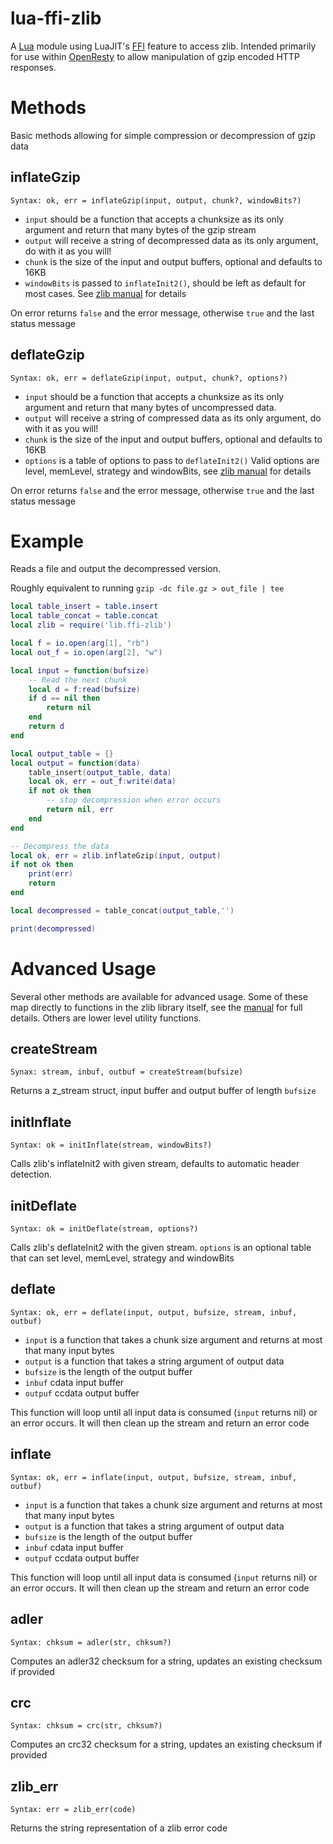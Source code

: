 # lua-ffi-zlib

A [Lua](http://www.lua.org) module using LuaJIT's [FFI](http://luajit.org/ext_ffi.html) feature to access zlib.
Intended primarily for use within [OpenResty](http://openresty.org) to allow manipulation of gzip encoded HTTP responses.

# Methods

Basic methods allowing for simple compression or decompression of gzip data

## inflateGzip
`Syntax: ok, err = inflateGzip(input, output, chunk?, windowBits?)`

 * `input` should be a function that accepts a chunksize as its only argument and return that many bytes of the gzip stream
 * `output` will receive a string of decompressed data as its only argument, do with it as you will!
 * `chunk` is the size of the input and output buffers, optional and defaults to 16KB
 * `windowBits` is passed to `inflateInit2()`, should be left as default for most cases.
    See [zlib manual](http://zlib.net/manual.html) for details

On error returns `false` and the error message, otherwise `true` and the last status message

## deflateGzip
`Syntax: ok, err = deflateGzip(input, output, chunk?, options?)`
 * `input` should be a function that accepts a chunksize as its only argument and return that many bytes of uncompressed data.
 * `output` will receive a string of compressed data as its only argument, do with it as you will!
 * `chunk` is the size of the input and output buffers, optional and defaults to 16KB
 * `options` is a table of options to pass to `deflateInit2()`
    Valid options are level, memLevel, strategy and windowBits, see [zlib manual](http://zlib.net/manual.html) for details

On error returns `false` and the error message, otherwise `true` and the last status message

# Example
Reads a file and output the decompressed version.

Roughly equivalent to running `gzip -dc file.gz > out_file | tee`

```lua
local table_insert = table.insert
local table_concat = table.concat
local zlib = require('lib.ffi-zlib')

local f = io.open(arg[1], "rb")
local out_f = io.open(arg[2], "w")

local input = function(bufsize)
    -- Read the next chunk
    local d = f:read(bufsize)
    if d == nil then
        return nil
    end
    return d
end

local output_table = {}
local output = function(data)
    table_insert(output_table, data)
    local ok, err = out_f:write(data)
    if not ok then
        -- stop decompression when error occurs
        return nil, err
    end
end

-- Decompress the data
local ok, err = zlib.inflateGzip(input, output)
if not ok then
    print(err)
    return
end

local decompressed = table_concat(output_table,'')

print(decompressed)
```
# Advanced Usage

Several other methods are available for advanced usage.
Some of these map directly to functions in the zlib library itself, see the [manual](http://zlib.net/manual.html) for full details.
Others are lower level utility functions.

## createStream
`Synax: stream, inbuf, outbuf = createStream(bufsize)`

Returns a z_stream struct, input buffer and output buffer of length `bufsize`

##  initInflate
`Syntax: ok = initInflate(stream, windowBits?)`

Calls zlib's inflateInit2 with given stream, defaults to automatic header detection.

## initDeflate
`Syntax: ok = initDeflate(stream, options?)`

Calls zlib's deflateInit2 with the given stream.
`options` is an optional table that can set level, memLevel, strategy and windowBits

## deflate
`Syntax: ok, err = deflate(input, output, bufsize, stream, inbuf, outbuf)`

 * `input` is a function that takes a chunk size argument and returns at most that many input bytes
 * `output` is a function that takes a string argument of output data
 * `bufsize` is the length of the output buffer
 * `inbuf` cdata input buffer
 * `outpuf` ccdata output buffer

This function will loop until all input data is consumed (`input` returns nil) or an error occurs.
It will then clean up the stream and return an error code

## inflate
`Syntax: ok, err = inflate(input, output, bufsize, stream, inbuf, outbuf)`

 * `input` is a function that takes a chunk size argument and returns at most that many input bytes
 * `output` is a function that takes a string argument of output data
 * `bufsize` is the length of the output buffer
 * `inbuf` cdata input buffer
 * `outpuf` ccdata output buffer

This function will loop until all input data is consumed (`input` returns nil) or an error occurs.
It will then clean up the stream and return an error code

## adler
`Syntax: chksum = adler(str, chksum?)`

Computes an adler32 checksum for a string, updates an existing checksum if provided

## crc
`Syntax: chksum = crc(str, chksum?)`

Computes an crc32 checksum for a string, updates an existing checksum if provided

## zlib_err
`Syntax: err = zlib_err(code)`

Returns the string representation of a zlib error code
